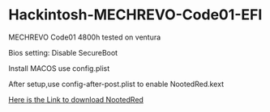 # Hackintosh-MECHREVO-Code01-EFI
MECHREVO Code01 4800h tested on ventura

Bios setting: Disable SecureBoot

Install MACOS use config.plist

After setup,use config-after-post.plist to enable NootedRed.kext

[Here is the Link to download NootedRed](https://chefkissinc.github.io/applehax/nootedred/)
